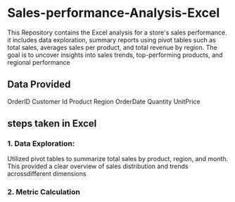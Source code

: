 # Sales-performance-Analysis-Excel
This Repository contains the Excel analysis for a store's sales performance. it includes data exploration, summary reports using pivot tables such as total sales, averages sales per product, and total revenue by region. The goal is to uncover insights into sales trends, top-performing products, and regional performance 

## Data Provided 
OrderID
Customer Id
Product
Region
OrderDate
Quantity
UnitPrice

## steps taken in Excel
### 1. Data Exploration:
Utilized pivot tables to summarize total sales by product, region, and month. This provided a clear overview of sales distribution and trends acrossdifferent dimensions

### 2. Metric Calculation 
